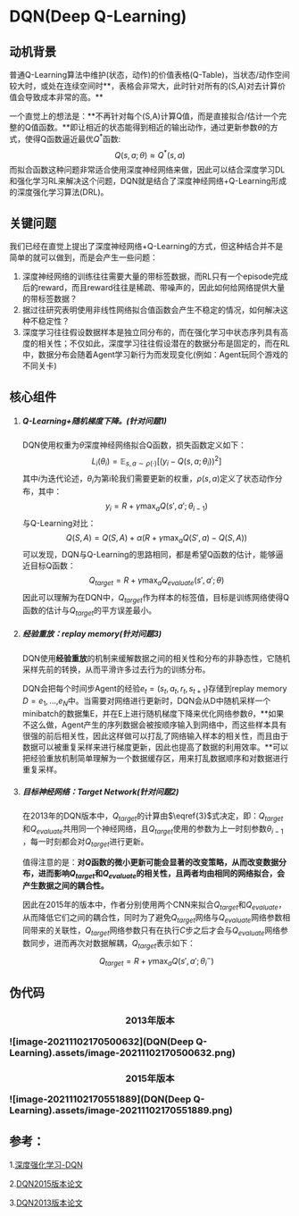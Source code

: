 # DQN(Deep Q-Learning)

## 动机背景

普通Q-Learning算法中维护(状态，动作)的价值表格(Q-Table)，当状态/动作空间较大时，或处在连续空间时**，表格会非常大，此时针对所有的(S,A)对去计算价值会导致成本非常的高。**

一个直觉上的想法是：**不再针对每个(S,A)计算Q值，而是直接拟合/估计一个完整的Q值函数。**即让相近的状态能得到相近的输出动作，通过更新参数$\theta$的方式，使得Q函数逼近最优$Q^*$函数:
$$
Q(s,a;\theta)\approx Q^*(s,a)
$$
而拟合函数这种问题非常适合使用深度神经网络来做，因此可以结合深度学习DL和强化学习RL来解决这个问题，DQN就是结合了深度神经网络+Q-Learning形成的深度强化学习算法(DRL)。

## 关键问题

我们已经在直觉上提出了深度神经网络+Q-Learning的方式，但这种结合并不是简单的就可以做到，而是会产生一些问题：

1. 深度神经网络的训练往往需要大量的带标签数据，而RL只有一个episode完成后的reward，而且reward往往是稀疏、带噪声的，因此如何给网络提供大量的带标签数据？
2. 据过往研究表明使用非线性网络拟合值函数会产生不稳定的情况，如何解决这种不稳定性？
3. 深度学习往往假设数据样本是独立同分布的，而在强化学习中状态序列具有高度的相关性；不仅如此，深度学习往往假设潜在的数据分布是固定的，而在RL中，数据分布会随着Agent学习新行为而发现变化(例如：Agent玩同个游戏的不同关卡)

## 核心组件

1. ##### Q-Learning+随机梯度下降。(针对问题1)

   DQN使用权重为$\theta$深度神经网络拟合Q函数，损失函数定义如下：
   $$
   L_{i}\left(\theta_{i}\right)=\mathbb{E}_{s, a \sim \rho(\cdot)}\left[\left(y_{i}-Q\left(s, a ; \theta_{i}\right)\right)^{2}\right]
   $$
   其中$i$​为迭代论述，$\theta_i$​为第i轮我们需要更新的权重，$\rho(s,a)$​定义了状态动作分布，其中：
   $$
   y_i=R+\gamma \max_aQ(s',a';\theta_{i-1})
   $$
   与Q-Learning对比：
   $$
   Q(S,A)=Q(S,A)+\alpha(R+\gamma\max_a Q(S',a)-Q(S,A))
   $$
   可以发现，DQN与Q-Learning的思路相同，都是希望Q函数的估计，能够逼近目标Q函数：
   $$
   Q_{target}=R+\gamma \max_aQ_{evaluate}(s',a';\theta)
   $$
   因此可以理解为在DQN中，$Q_{target}$作为样本的标签值，目标是训练网络使得Q函数的估计与$Q_{target}$的平方误差最小。

2. ##### 经验重放：replay memory(针对问题3)

   DQN使用**经验重放**的机制来缓解数据之间的相关性和分布的非静态性，它随机采样先前的转换，从而平滑许多过去行为的训练分布。

   DQN会把每个时间步Agent的经验$e_t=(s_t,a_t,r_t,s_{t+1})$​​​存储到replay memory $D=e_1,...,$$e_N$中。当需要对网络进行更新时，DQN会从D中随机采样一个minibatch的数据集E，并在E上进行随机梯度下降来优化网络参数$\theta$​​，**如果不这么做，Agent产生的序列数据会被按顺序输入到网络中，而这些样本具有很强的前后相关性，因此这样做可以打乱了网络输入样本的相关性，而且由于数据可以被重复采样来进行梯度更新，因此也提高了数据的利用效率。**可以把经验重放机制简单理解为一个数据缓存区，用来打乱数据顺序和对数据进行重复采样。

3. ##### 目标神经网络：Target Network(针对问题2)

   在2013年的DQN版本中，$Q_{target}$​​​的计算由$\eqref{3}$​​​式决定，即$：Q_{target}$​​​和$Q_{evaluate}$​​​共用同一个神经网络，且$Q_{target}$​​​使用的参数为上一时刻参数$\theta_{i-1}$​​​，每一时刻都会对$Q_{target}$​​进行更新。

   值得注意的是：**对$Q$函数的微小更新可能会显著的改变策略，从而改变数据分布，进而影响$Q_{target}$​和$Q_{evaluate}$​的相关性，且两者均由相同的网络拟合，会产生数据之间的耦合性。**

   因此在2015年的版本中，作者分别使用两个CNN来拟合$Q_{target}$和$Q_{evaluate}$​，从而降低它们之间的耦合性，同时为了避免$Q_{target}$网络与$Q_{evaluate}$网络参数相同带来的关联性，$Q_{target}$​网络参数只有在执行$C$步之后才会与$Q_{evaluate}$网络参数同步，进而再次对数据解耦，$Q_{target}$表示如下：
   $$
   Q_{target}=R+\gamma \max_aQ(s',a';\theta^-_i)
   $$

## 伪代码

<h3><center>2013年版本</center>

![image-20211102170500632](DQN(Deep Q-Learning).assets/image-20211102170500632.png)

<h3><center>2015年版本</center>

![image-20211102170551889](DQN(Deep Q-Learning).assets/image-20211102170551889.png)

## 参考：

1.[深度强化学习-DQN](https://blog.csdn.net/u013236946/article/details/72871858)

2.[DQN2015版本论文](http://www.kreimanlab.com/academia/classes/BAI/pdfs/MnihEtAlHassibis15NatureControlDeepRL.pdf)

3.[DQN2013版本论文](https://arxiv.org/pdf/1312.5602.pdf)